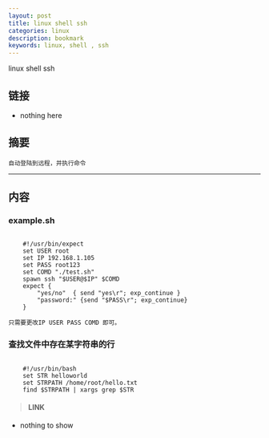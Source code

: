 ```yaml
---
layout: post
title: linux shell ssh 
categories: linux
description: bookmark
keywords: linux, shell , ssh 
---
```


linux shell ssh 

## 链接

* nothing here

##  摘要
    
    自动登陆到远程，并执行命令

----------

## 内容    

### example.sh

```shell

    #!/usr/bin/expect
    set USER root
    set IP 192.168.1.105
    set PASS root123
    set COMD "./test.sh"
    spawn ssh "$USER@$IP" $COMD
    expect {
        "yes/no"  { send "yes\r"; exp_continue }
        "password:" {send "$PASS\r"; exp_continue}
    }
```

    只需要更改IP USER PASS COMD 即可。

### 查找文件中存在某字符串的行

```shell

    #!/usr/bin/bash
    set STR helloworld
    set STRPATH /home/root/hello.txt
    find $STRPATH | xargs grep $STR 
```

> #### LINK

* nothing to show
